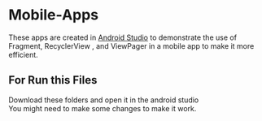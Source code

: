 # Mobile-Apps
These apps are created in [Android Studio](https://developer.android.com/studio) to demonstrate the use of Fragment, RecyclerView , and ViewPager in a mobile app to make it more efficient.

## For Run this Files

Download these folders and open it in the android studio</br>
You might need to make some changes to make it work.
